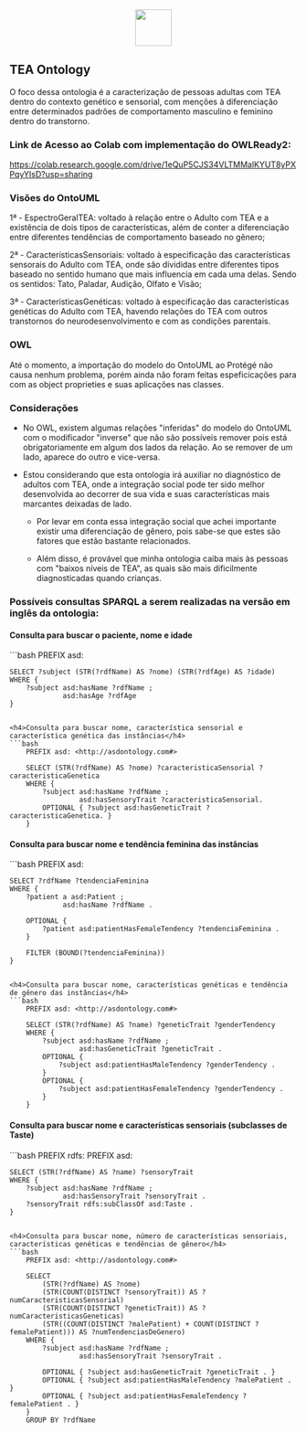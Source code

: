<div align="center">
  <img src="https://github.com/user-attachments/assets/cac4b459-d438-46ad-8fde-8040b5de2496" width="64px" />
</div>

<h2>TEA Ontology</h2>
O foco dessa ontologia é a caracterização de pessoas adultas com TEA dentro do contexto genético e sensorial, com menções à diferenciação entre determinados padrões de comportamento masculino e feminino dentro do transtorno.

<h3>Link de Acesso ao Colab com implementação do OWLReady2: </h3>
<a href="https://colab.research.google.com/drive/1eQuP5CJS34VLTMMalKYUT8yPXPqyYIsD?usp=sharing">https://colab.research.google.com/drive/1eQuP5CJS34VLTMMalKYUT8yPXPqyYIsD?usp=sharing</a>

<h3>Visões do OntoUML</h3>

1ª - EspectroGeralTEA: voltado à relação entre o Adulto com TEA e a existência de dois tipos de características, além de conter a diferenciação entre diferentes tendências de comportamento baseado no gênero;

2ª - CaracterísticasSensoriais: voltado à especificação das características sensorais do Adulto com TEA, onde são divididas entre diferentes tipos baseado no sentido humano que mais influencia em cada uma delas. Sendo os sentidos: Tato, Paladar, Audição, Olfato e Visão;

3ª - CaracterísticasGenéticas: voltado à especificação das características genéticas do Adulto com TEA, havendo relações do TEA com outros transtornos do neurodesenvolvimento e com as condições parentais.

<h3>OWL</h3>
Até o momento, a importação do modelo do OntoUML ao Protégé não causa nenhum problema, porém ainda não foram feitas espeficicações para com as object proprieties e suas aplicações nas classes.

<h3>Considerações</h3>

- No OWL, existem algumas relações "inferidas" do modelo do OntoUML com o modificador "inverse" que não são possíveis remover pois está obrigatoriamente em algum dos lados da relação. Ao se remover de um lado, aparece do outro e vice-versa.

- Estou considerando que esta ontologia irá auxiliar no diagnóstico de adultos com TEA, onde a integração social pode ter sido melhor desenvolvida ao decorrer de sua vida e suas características mais marcantes deixadas de lado.
  
  - Por levar em conta essa integração social que achei importante existir uma diferenciação de gênero, pois sabe-se que estes são fatores que estão bastante relacionados.
    
  - Além disso, é provável que minha ontologia caiba mais às pessoas com "baixos níveis de TEA", as quais são mais dificilmente diagnosticadas quando crianças.

<h3>Possíveis consultas SPARQL a serem realizadas na versão em inglês da ontologia:</h3>

<h4>Consulta para buscar o paciente, nome e idade</h4>
```bash
    PREFIX asd: <http://asdontology.com#>

    SELECT ?subject (STR(?rdfName) AS ?nome) (STR(?rdfAge) AS ?idade)
    WHERE {
        ?subject asd:hasName ?rdfName ;
                 asd:hasAge ?rdfAge
    }
```

<h4>Consulta para buscar nome, característica sensorial e característica genética das instâncias</h4>
```bash
    PREFIX asd: <http://asdontology.com#>

    SELECT (STR(?rdfName) AS ?nome) ?caracteristicaSensorial ?caracteristicaGenetica
    WHERE {
        ?subject asd:hasName ?rdfName ;
                 asd:hasSensoryTrait ?caracteristicaSensorial.
        OPTIONAL { ?subject asd:hasGeneticTrait ?caracteristicaGenetica. }
    }
```

<h4>Consulta para buscar nome e tendência feminina das instâncias</h4>
```bash
    PREFIX asd: <http://asdontology.com#>

    SELECT ?rdfName ?tendenciaFeminina
    WHERE {
        ?patient a asd:Patient ;
                 asd:hasName ?rdfName .

        OPTIONAL {
            ?patient asd:patientHasFemaleTendency ?tendenciaFeminina .
        }

        FILTER (BOUND(?tendenciaFeminina))
    }
```

<h4>Consulta para buscar nome, características genéticas e tendência de gênero das instâncias</h4>
```bash
    PREFIX asd: <http://asdontology.com#>

    SELECT (STR(?rdfName) AS ?name) ?geneticTrait ?genderTendency
    WHERE {
        ?subject asd:hasName ?rdfName ;
                 asd:hasGeneticTrait ?geneticTrait .
        OPTIONAL {
            ?subject asd:patientHasMaleTendency ?genderTendency .
        }
        OPTIONAL {
            ?subject asd:patientHasFemaleTendency ?genderTendency .
        }
    }
```

<h4>Consulta para buscar nome e características sensoriais (subclasses de Taste)</h4>
```bash
    PREFIX rdfs: <http://www.w3.org/2000/01/rdf-schema#>
    PREFIX asd: <http://asdontology.com#>

    SELECT (STR(?rdfName) AS ?name) ?sensoryTrait
    WHERE {
        ?subject asd:hasName ?rdfName ;
                 asd:hasSensoryTrait ?sensoryTrait .
        ?sensoryTrait rdfs:subClassOf asd:Taste .
    }
```

<h4>Consulta para buscar nome, número de características sensoriais, características genéticas e tendências de gênero</h4>
```bash
    PREFIX asd: <http://asdontology.com#>

    SELECT
        (STR(?rdfName) AS ?nome)
        (STR(COUNT(DISTINCT ?sensoryTrait)) AS ?numCaracteristicasSensorial)
        (STR(COUNT(DISTINCT ?geneticTrait)) AS ?numCaracteristicasGeneticas)
        (STR((COUNT(DISTINCT ?malePatient) + COUNT(DISTINCT ?femalePatient))) AS ?numTendenciasDeGenero)
    WHERE {
        ?subject asd:hasName ?rdfName ;
                 asd:hasSensoryTrait ?sensoryTrait .

        OPTIONAL { ?subject asd:hasGeneticTrait ?geneticTrait . }
        OPTIONAL { ?subject asd:patientHasMaleTendency ?malePatient . }
        OPTIONAL { ?subject asd:patientHasFemaleTendency ?femalePatient . }
    }
    GROUP BY ?rdfName
```